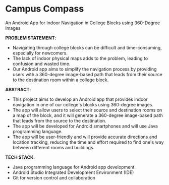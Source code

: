 # Campus Compass
An Android App for Indoor Navigation in College Blocks using 360-Degree Images

**PROBLEM STATEMENT**:
- Navigating through college blocks can be difficult and time-consuming, especially for newcomers.
- The lack of indoor physical maps adds to the problem, leading to confusion and wasted time.
- Our Android app aims to simplify the navigation process by providing users with a 360-degree image-based path that leads from their source to the destination room within a college block.

**ABSTRACT**:
- This project aims to develop an Android app that provides indoor navigation in one of our college's blocks using 360-degree images.
- The app will allow users to select their source and destination rooms on a map of the block, and it will generate a 360-degree image-based path that leads from the source to the destination.
- The app will be developed for Android smartphones and will use Java programming language.
- The app will be user-friendly and will provide accurate directions and location tracking, reducing the time and effort required to find one's way between different rooms and buildings.

**TECH STACK**:
- Java programming language for Android app development
- Android Studio Integrated Development Environment (IDE)
- Git for version control and collaboration